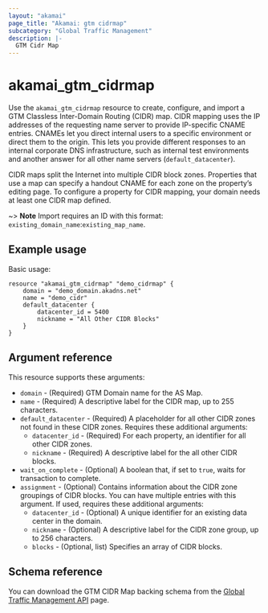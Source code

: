 ```yaml
---
layout: "akamai"
page_title: "Akamai: gtm cidrmap"
subcategory: "Global Traffic Management"  
description: |-
  GTM Cidr Map
---
```


# akamai_gtm_cidrmap

Use the `akamai_gtm_cidrmap` resource to create, configure, and import a GTM Classless Inter-Domain Routing (CIDR) map. CIDR mapping uses the IP addresses of the requesting name server to provide IP-specific CNAME entries. CNAMEs let you direct internal users to a specific environment or direct them to the origin. This lets you provide different responses to an internal corporate DNS infrastructure, such as internal test environments and another answer for all other name servers (`default_datacenter`).

 CIDR maps split the Internet into multiple CIDR block zones. Properties that use a map can specify a handout CNAME for each zone on the property’s editing page. To configure a property for CIDR mapping, your domain needs at least one CIDR map defined. 
 
~> **Note** Import requires an ID with this format: `existing_domain_name`:`existing_map_name`.

## Example usage

Basic usage:

```
resource "akamai_gtm_cidrmap" "demo_cidrmap" {
    domain = "demo_domain.akadns.net"
    name = "demo_cidr"
    default_datacenter {
        datacenter_id = 5400
        nickname = "All Other CIDR Blocks"
    }
}
```

## Argument reference

This resource supports these arguments:

* `domain` - (Required) GTM Domain name for the AS Map.
* `name` - (Required) A descriptive label for the CIDR map, up to 255 characters.
* `default_datacenter` - (Required) A placeholder for all other CIDR zones not found in these CIDR zones. Requires these additional arguments:
  * `datacenter_id` - (Required) For each property, an identifier for all other CIDR zones.
  * `nickname` - (Required) A descriptive label for the all other CIDR blocks.
* `wait_on_complete` - (Optional) A boolean that, if set to `true`, waits for transaction to complete.
* `assignment` - (Optional) Contains information about the CIDR zone groupings of CIDR blocks. You can have multiple entries with this argument. If used, requires these additional arguments:
  * `datacenter_id` - (Optional) A unique identifier for an existing data center in the domain.
  * `nickname` - (Optional) A descriptive label for the CIDR zone group, up to 256 characters.
  * `blocks` - (Optional, list) Specifies an array of CIDR blocks.

## Schema reference

You can download the GTM CIDR Map backing schema from the [Global Traffic Management API](https://developer.akamai.com/api/web_performance/global_traffic_management/v1.html#cidrmap) page.

